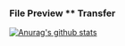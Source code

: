 ### File Preview ** Transfer



[![Anurag's github stats](https://github-readme-stats.vercel.app/api?username=cracada&count_private=true&show_icons=true)](https://github.com/anuraghazra/github-readme-stats)
